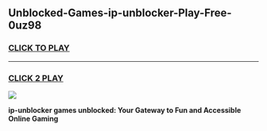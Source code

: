 
## Unblocked-Games-ip-unblocker-Play-Free-0uz98
<h3>
<a href="https://premium76.site?title=ip-unblocker&ref=23A">CLICK TO PLAY</a></h3>
<hr>

<h3>
<a href="https://premium76.site?title=ip-unblocker&ref=23A">CLICK 2 PLAY</a>
  
</h3>

<a href="https://premium76.site?title=ip-unblocker&ref=23A"><img src="https://clearcache.store/games.png"></a>


**ip-unblocker games unblocked: Your Gateway to Fun and Accessible Online Gaming**
